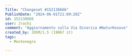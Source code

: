 ```yaml
---
Title: "Changeset #152138666"
PublishDate: "2024-06-01T21:09:20Z"
id: 152138666
user: Jrachi
comment: "Aggiornamento sulla Via Dinarica #NaturKosovo"
created_by: JOSM/1.5 (19067 it)
tags:
  - Montenegro

---
```

